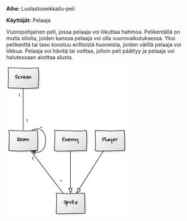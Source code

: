 **Aihe:** Luolastoseikkailu-peli

**Käyttäjät:** Pelaaja

Vuoropohjainen peli, jossa pelaaja voi liikuttaa hahmoa. Pelikentällä on muita olioita, joiden kanssa pelaaja voi olla vuorovaikutuksessa. Yksi pelikenttä tai taso koostuu erillisistä huoneista, joiden välillä pelaaja voi liikkua. Pelaaja voi hävitä tai voittaa, jolloin peli päättyy ja pelaaja voi halutessaan aloittaa alusta.

![Luokkakaavio](./luokkakaavio.png)
